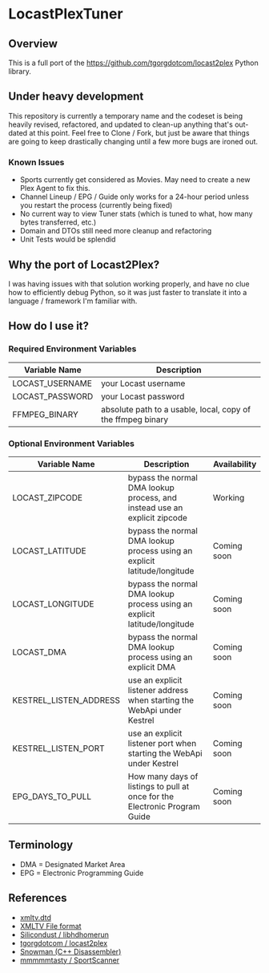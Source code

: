 # LocastPlexTuner

## Overview

This is a full port of the https://github.com/tgorgdotcom/locast2plex Python library.

## Under heavy development

This repository is currently a temporary name and the codeset is being heavily revised, refactored, and updated to clean-up anything that's out-dated at this point. Feel free to Clone / Fork, but just be aware that things are going to keep drastically changing until a few more bugs are ironed out.

### Known Issues

* Sports currently get considered as Movies. May need to create a new Plex Agent to fix this.
* Channel Lineup / EPG / Guide only works for a 24-hour period unless you restart the process (currently being fixed)
* No current way to view Tuner stats (which is tuned to what, how many bytes transferred, etc.)
* Domain and DTOs still need more cleanup and refactoring
* Unit Tests would be splendid

## Why the port of Locast2Plex?

I was having issues with that solution working properly, and have no clue how to efficiently debug Python, so it was just faster to translate it into a language / framework I'm familiar with.

## How do I use it?

### Required Environment Variables

| Variable Name | Description |
| --- | --- |
| LOCAST_USERNAME | your Locast username |
| LOCAST_PASSWORD | your Locast password |
| FFMPEG_BINARY | absolute path to a usable, local, copy of the ffmpeg binary |

### Optional Environment Variables

| Variable Name | Description | Availability |
| --- | --- | --- |
| LOCAST_ZIPCODE | bypass the normal DMA lookup process, and instead use an explicit zipcode | Working |
| LOCAST_LATITUDE | bypass the normal DMA lookup process using an explicit latitude/longitude | Coming soon |
| LOCAST_LONGITUDE | bypass the normal DMA lookup process using an explicit latitude/longitude | Coming soon |
| LOCAST_DMA | bypass the normal DMA lookup process using an explicit DMA | Coming soon |
| KESTREL_LISTEN_ADDRESS | use an explicit listener address when starting the WebApi under Kestrel | Coming soon |
| KESTREL_LISTEN_PORT | use an explicit listener port when starting the WebApi under Kestrel | Coming soon |
| EPG_DAYS_TO_PULL | How many days of listings to pull at once for the Electronic Program Guide | Coming soon |

## Terminology

* DMA = Designated Market Area
* EPG = Electronic Programming Guide

## References

* [xmltv.dtd](https://github.com/XMLTV/xmltv/blob/master/xmltv.dtd)
* [XMLTV File format](http://wiki.xmltv.org/index.php/XMLTVFormat)
* [Silicondust / libhdhomerun](https://github.com/Silicondust/libhdhomerun)
* [tgorgdotcom / locast2plex](https://github.com/tgorgdotcom/locast2plex)
* [Snowman (C++ Disassembler)](https://derevenets.com/)
* [mmmmmtasty / SportScanner](https://github.com/mmmmmtasty/SportScanner)
